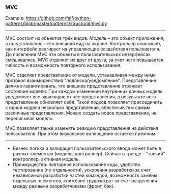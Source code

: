 ### MVC
Example: https://github.com/faif/python-patterns/blob/master/patterns/structural/mvc.py

----
MVC состоит из объектов трёх видов. *Модель* – это объект приложения, а *представление* – его внешний вид на экране. *Контроллер* описывает, как интерфейс реагирует на управляющие воздействия пользователя. До появления MVC эти объекты в пользовательских интерфейсах смешивались. MVC отделяет их друг от друга, за счет чего повышается гибкость и возможность повторного использования.

MVC отделяет представление от модели, устанавливая между ними протокол взаимодействия "подписка/уведомление". Представление должно гарантировать, что внешнее представление отражает состояние модели. При каждом изменении внутренних данных модель уведомляет все зависящие от нее представления, в результате чего представление обновляет себя. Такой подход позволяет присоединить к одной модели несколько представлений, обеспечив тем самым различные представления. Можно создать новое представление, не переписывая модель.

MVC позволяет также изменять реакцию представления на действия пользователя. При этом визуальное воплощение остается прежним.

----

- Бизнес логика и валидация пользовательского ввода может быть в разных элементах (модель, контроллер). Сейчас в тренде – "тонкий" контроллер, активная модель.
- Преимущества: повторное использование кода, удобство тестирование (по отдельности), ускорения разработки за счет независимой разработки частей командой, возможность замены отдельных элементов, снижение трудозатрат за счет разделения между разными разработчиками (фронт, бэк).
